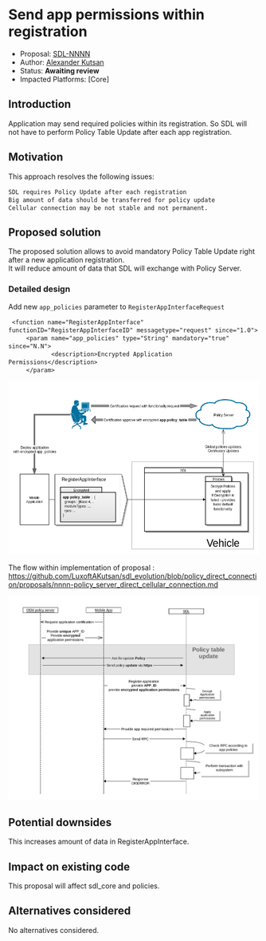 # Send app permissions within registration

* Proposal: [SDL-NNNN](nnnn-send_permissions_within_app_register.md)
* Author: [Alexander Kutsan](https://github.com/LuxoftAKutsan)
* Status: **Awaiting review**
* Impacted Platforms: [Core]

## Introduction
Application may send required policies within its registration. 
So SDL will not have to perform Policy Table Update after each app registration.

## Motivation
This approach resolves the following issues:

    SDL requires Policy Update after each registration
    Big amount of data should be transferred for policy update 
    Cellular connection may be not stable and not permanent.

## Proposed solution
The proposed solution allows to avoid mandatory Policy Table Update right after a new application registration.  
It will reduce amount of data that SDL will exchange with Policy Server.

### Detailed design
Add new `app_policies` parameter to `RegisterAppInterfaceRequest` 

```
 <function name="RegisterAppInterface" functionID="RegisterAppInterfaceID" messagetype="request" since="1.0">
     <param name="app_policies" type="String" mandatory="true" since="N.N">
            <description>Encrypted Application Permissions</description>
     </param>
```

![Architecture Approach](../assets/proposals/nnnn-send_permissions_within_app_register/arhitecture_approach.png)


The flow within implementation of proposal : https://github.com/LuxoftAKutsan/sdl_evolution/blob/policy_direct_connection/proposals/nnnn-policy_server_direct_cellular_connection.md 

![Registration with sending Application Policies](../assets/proposals/nnnn-send_permissions_within_app_register/register_with_policies.png)

 
## Potential downsides

This increases amount of data in RegisterAppInterface.

## Impact on existing code

This proposal will affect sdl_core and policies.


## Alternatives considered

No alternatives considered. 

